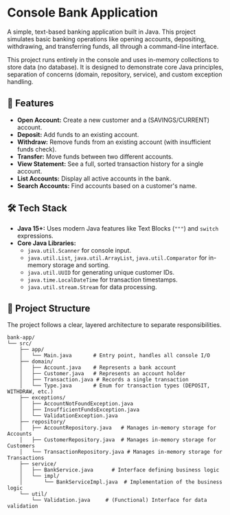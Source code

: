 # Console Bank Application

A simple, text-based banking application built in Java. This project simulates basic banking operations like opening accounts, depositing, withdrawing, and transferring funds, all through a command-line interface.

This project runs entirely in the console and uses in-memory collections to store data (no database). It is designed to demonstrate core Java principles, separation of concerns (domain, repository, service), and custom exception handling.

## 🚀 Features

* **Open Account:** Create a new customer and a (SAVINGS/CURRENT) account.
* **Deposit:** Add funds to an existing account.
* **Withdraw:** Remove funds from an existing account (with insufficient funds check).
* **Transfer:** Move funds between two different accounts.
* **View Statement:** See a full, sorted transaction history for a single account.
* **List Accounts:** Display all active accounts in the bank.
* **Search Accounts:** Find accounts based on a customer's name.

## 🛠️ Tech Stack

* **Java 15+:** Uses modern Java features like Text Blocks (`"""`) and `switch` expressions.
* **Core Java Libraries:**
    * `java.util.Scanner` for console input.
    * `java.util.List`, `java.util.ArrayList`, `java.util.Comparator` for in-memory storage and sorting.
    * `java.util.UUID` for generating unique customer IDs.
    * `java.time.LocalDateTime` for transaction timestamps.
    * `java.util.stream.Stream` for data processing.

## 📂 Project Structure

The project follows a clear, layered architecture to separate responsibilities.

```plaintext
bank-app/
└── src/
    ├── app/
    │   └── Main.java       # Entry point, handles all console I/O
    ├── domain/
    │   ├── Account.java    # Represents a bank account
    │   ├── Customer.java   # Represents an account holder
    │   ├── Transaction.java # Records a single transaction
    │   └── Type.java       # Enum for transaction types (DEPOSIT, WITHDRAW, etc.)
    ├── exceptions/
    │   ├── AccountNotFoundException.java
    │   ├── InsufficientFundsException.java
    │   └── ValidationException.java
    ├── repository/
    │   ├── AccountRepository.java   # Manages in-memory storage for Accounts
    │   ├── CustomerRepository.java  # Manages in-memory storage for Customers
    │   └── TransactionRepository.java # Manages in-memory storage for Transactions
    ├── service/
    │   ├── BankService.java      # Interface defining business logic
    │   └── impl/
    │       └── BankServiceImpl.java  # Implementation of the business logic
    └── util/
        └── Validation.java     # (Functional) Interface for data validation
